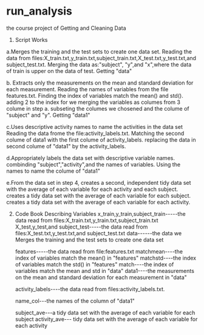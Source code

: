 # run_analysis
the course project of Getting and Cleaning Data
1. Script Works 
  
  a.Merges the training and the test sets to create one data set.
  Reading the data from files:X_train.txt,y_train.txt,subject_train.txt,X_test.txt,y_test.txt,and subject_test.txt.
  Merging the data as:"subject", "y",and "x",where the data of train is upper on the data of test.
  Getting "data"
  
  b. Extracts only the measurements on the mean and standard deviation for each measurement.
  Reading the names of variables from the file features.txt.
  Finding the  index of variables match the mean() and std().
  adding 2 to the index  for we merging the variables as columes from 3 colume in step a.
  subseting the columes we chosened and the colume of "subject" and "y".
  Getting "data1"

  c.Uses descriptive activity names to name the activities in the data set
  Reading the data frome the file:activity_labels.txt.
  Matching the second colume of data1 with the first colume of activity_labels.
  replacing the data in second colume of "data1" by the activity_labels.
  
  d.Appropriately labels the data set with descriptive variable names. 
  combinding  "subject","activity",and the names of variables.
  Using  the names to name the colume of "data1"
  
  e.From the data set in step 4, creates a second, independent tidy data set with the average of each variable for   each activity and each subject.
    creates a tidy data set with the average of each variable for each subject.
    creates a tidy data set with the average of each variable for each activity.
  
2. Code Book Describing Variables
    x_train,y_train,subject_train-----the data read from files:X_train.txt,y_train.txt,subject_train.txt
    X_test,y_test,and subject_test-----the data read from files:X_test.txt,y_test.txt,and subject_test.txt
    data------the data we Merges the training and the test sets to create one data set
    
    features-----the data read from file:features.txt
    matchmean----the index of variables match the mean() in "features"
    matchstd----the index of variables match the std() in "features"
    match----the index of variables match the mean and std in "data" 
    data1----the measurements on the mean and standard deviation for each measurement in "data"

    activity_labels----the data read from files:activity_labels.txt.
   
    name_col---the names of the column of "data1"
    
    subject_ave---a tidy data set with the average of each variable for each subject
    activity_ave--- tidy data set with the average of each variable for each activity
    
    
